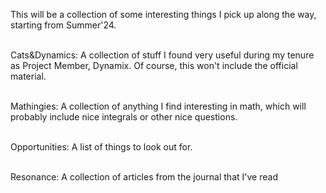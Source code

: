 This will be a collection of some interesting things I pick up along the way, starting from Summer'24. <br> <br>

Cats&Dynamics: A collection of stuff I found very useful during my tenure as Project Member, Dynamix. Of course, this won't include the official material. <br><br>

Mathingies: A collection of anything I find interesting in math, which will probably include nice integrals or other nice questions. <br><br>

Opportunities: A list of things to look out for.<br><br>

Resonance: A collection of articles from the journal that I've read
